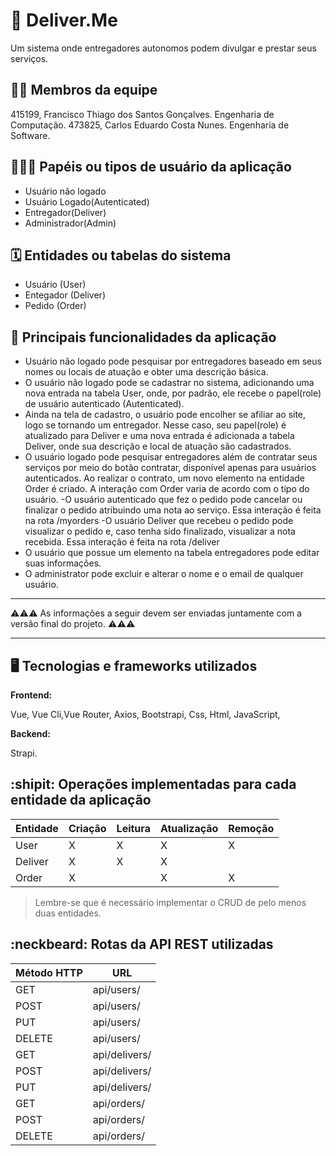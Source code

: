# :checkered_flag: Deliver.Me

Um sistema onde entregadores autonomos podem divulgar e prestar seus serviços.

## :technologist: Membros da equipe

415199, Francisco Thiago dos Santos Gonçalves. Engenharia de Computação.
473825, Carlos Eduardo Costa Nunes. Engenharia de Software.

## :people_holding_hands: Papéis ou tipos de usuário da aplicação

- Usuário não logado
- Usuário Logado(Autenticated)
- Entregador(Deliver)
- Administrador(Admin)
## :spiral_calendar: Entidades ou tabelas do sistema

- Usuário (User)
- Entegador (Deliver)
- Pedido (Order)

## :triangular_flag_on_post:	 Principais funcionalidades da aplicação

- Usuário não logado pode pesquisar por entregadores baseado em seus nomes ou locais de atuação e obter uma descrição básica.
- O usuário não logado pode se cadastrar no sistema, adicionando uma nova entrada na tabela User, onde, por padrão, ele recebe o papel(role) de usuário autenticado (Autenticated).
- Ainda na tela de cadastro, o usuário pode encolher se afiliar ao site, logo se tornando um entregador. Nesse caso, seu papel(role) é atualizado para Deliver e uma nova entrada é adicionada a tabela Deliver, onde sua descrição e local de atuação são cadastrados.
- O usuário logado pode pesquisar entregadores além de contratar seus serviços por meio do botão contratar, disponível apenas para usuários autenticados. Ao realizar o contrato, um novo elemento na entidade Order é criado. A interação com Order varia de acordo com o tipo do usuário.
  -O usuário autenticado que fez o pedido pode cancelar ou finalizar o pedido atribuindo uma nota ao serviço. Essa interação é feita na rota /myorders 
  -O usuário Deliver que recebeu o pedido pode visualizar o pedido e, caso tenha sido finalizado, visualizar a nota recebida. Essa interação é feita na rota /deliver
- O usuário que possue um elemento na tabela entregadores pode editar suas informações.
- O administrator pode excluir e alterar o nome e o email de qualquer usuário.

----

:warning::warning::warning: As informações a seguir devem ser enviadas juntamente com a versão final do projeto. :warning::warning::warning:


----

## :desktop_computer: Tecnologias e frameworks utilizados

**Frontend:**

Vue, Vue Cli,Vue Router, Axios, Bootstrapi, Css, Html, JavaScript,

**Backend:**

Strapi.


## :shipit: Operações implementadas para cada entidade da aplicação


| Entidade| Criação | Leitura | Atualização | Remoção |
| --- | --- | --- | --- | --- |
| User | X |  X  | X | X |
| Deliver | X |  X  |  X |  |
| Order | X |    | X | X |

> Lembre-se que é necessário implementar o CRUD de pelo menos duas entidades.

## :neckbeard: Rotas da API REST utilizadas

| Método HTTP | URL |
| --- | --- |
| GET | api/users/|
| POST | api/users/|
| PUT | api/users/|
| DELETE | api/users/|
| GET | api/delivers/|
| POST | api/delivers/|
| PUT | api/delivers/|
| GET | api/orders/|
| POST | api/orders/|
| DELETE | api/orders/|
